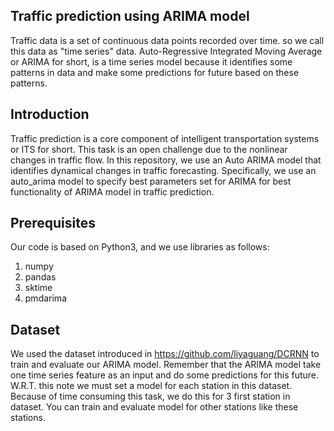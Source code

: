 ## Traffic prediction using ARIMA model
Traffic data is a set of continuous data points recorded over time. so we call this data as "time series" data. 
Auto-Regressive Integrated Moving Average or ARIMA for short, is a time series model because it identifies some patterns in data and make some predictions for future based on these patterns.

## Introduction
Traffic prediction is a core component of intelligent transportation systems or ITS for short.
This task is an open challenge due to the nonlinear changes in traffic flow. 
In this repository, we use an Auto ARIMA model that identifies dynamical changes in traffic forecasting. 
Specifically, we use an auto_arima model to specify best parameters set for ARIMA for best functionality of ARIMA model in traffic prediction.

## Prerequisites
Our code is based on Python3, and we use libraries as follows:
1. numpy
2. pandas
3. sktime
4. pmdarima

## Dataset
We used the dataset introduced in  https://github.com/liyaguang/DCRNN to train and evaluate our ARIMA model.
Remember that the ARIMA model take one time series feature as an input and do some predictions for this future. W.R.T. this note we must set a model for each station in this dataset.
Because of time consuming this task, we do this for 3 first station in dataset. You can train and evaluate model for other stations like these stations.
